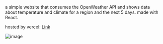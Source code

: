 a simple website that consumes the OpenWeather API and shows data about temperature and climate for a region and the next 5 days. 
made with React.

hosted by vercel: [Link](https://tempo360.vercel.app)

![image](https://github.com/user-attachments/assets/2edeb947-0eaf-4361-b82f-a93455132dfb)
